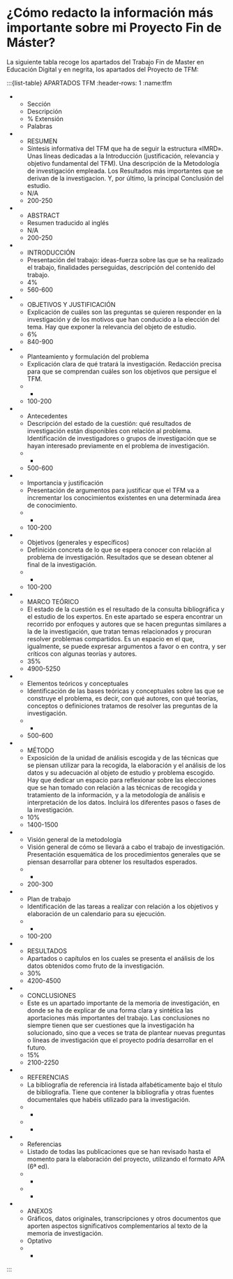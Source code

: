 # ¿Cómo redacto la información más importante sobre mi Proyecto Fin de Máster?

La siguiente tabla recoge los apartados del Trabajo Fin de Master en Educación Digital y en negrita, los apartados del Proyecto de TFM:

:::{list-table} APARTADOS TFM
:header-rows: 1
:name:tfm

* - Sección
  - Descripción
  - % Extensión
  - Palabras
* - RESUMEN
  - Síntesis informativa del TFM que ha de seguir la estructura «IMRD». Unas líneas dedicadas a la Introducción (justificación, relevancia y objetivo fundamental del TFM). Una descripción de la Metodología de investigación empleada. Los Resultados más importantes que se derivan de la investigacion. Y, por último, la principal Conclusión del estudio.
  - N/A
  - 200-250
* - ABSTRACT
  - Resumen traducido al inglés
  - N/A
  - 200-250
* - INTRODUCCIÓN
  - Presentación del trabajo: ideas-fuerza sobre las que se ha realizado el trabajo, finalidades perseguidas, descripción del contenido del trabajo.
  - 4%
  - 560-600
* - OBJETIVOS Y JUSTIFICACIÓN
  - Explicación de cuáles son las preguntas se quieren responder en la investigación y de los motivos que han conducido a la elección del tema. Hay que exponer la relevancia del objeto de estudio.
  - 6%
  - 840-900
* - Planteamiento y formulación del problema
  - Explicación clara de qué tratará la investigación. Redacción precisa para que se comprendan cuáles son los objetivos que persigue el TFM.
  - -
  - 100-200
* - Antecedentes
  - Descripción del estado de la cuestión: qué resultados de investigación están disponibles con relación al problema. Identificación de investigadores o grupos de investigación que se hayan interesado previamente en el problema de investigación.
  - -
  - 500-600
* - Importancia y justificación
  - Presentación de argumentos para justificar que el TFM va a incrementar los conocimientos existentes en una determinada área de conocimiento.
  - -
  - 100-200
* - Objetivos (generales y específicos)
  - Definición concreta de lo que se espera conocer con relación al problema de investigación. Resultados que se desean obtener al final de la investigación.
  - -
  - 100-200
* - MARCO TEÓRICO
  - El estado de la cuestión es el resultado de la consulta bibliográfica y el estudio de los expertos. En este apartado se espera encontrar un recorrido por enfoques y autores que se hacen preguntas similares a la de la investigación, que tratan temas relacionados y procuran resolver problemas compartidos. Es un espacio en el que, igualmente, se puede expresar argumentos a favor o en contra, y ser críticos con algunas teorías y autores.
  - 35%
  - 4900-5250
* - Elementos teóricos y conceptuales
  - Identificación de las bases teóricas y conceptuales sobre las que se construye el problema, es decir, con qué autores, con qué teorías, conceptos o definiciones tratamos de resolver las preguntas de la investigación.
  - -
  - 500-600
* - MÉTODO
  - Exposición de la unidad de análisis escogida y de las técnicas que se piensan utilizar para la recogida, la elaboración y el análisis de los datos y su adecuación al objeto de estudio y problema escogido. Hay que dedicar un espacio para reflexionar sobre las elecciones que se han tomado con relación a las técnicas de recogida y tratamiento de la información, y a la metodología de análisis e interpretación de los datos. Incluirá los diferentes pasos o fases de la investigación.
  - 10%
  - 1400-1500
* - Visión general de la metodología
  - Visión general de cómo se llevará a cabo el trabajo de investigación. Presentación esquemática de los procedimientos generales que se piensan desarrollar para obtener los resultados esperados.
  - -
  - 200-300
* - Plan de trabajo
  - Identificación de las tareas a realizar con relación a los objetivos y elaboración de un calendario para su ejecución.
  - -
  - 100-200
* - RESULTADOS
  - Apartados o capítulos en los cuales se presenta el análisis de los datos obtenidos como fruto de la investigación.
  - 30%
  - 4200-4500
* - CONCLUSIONES
  - Este es un apartado importante de la memoria de investigación, en donde se ha de explicar de una forma clara y sintética las aportaciones más importantes del trabajo. Las conclusiones no siempre tienen que ser cuestiones que la investigación ha solucionado, sino que a veces se trata de plantear nuevas preguntas o líneas de investigación que el proyecto podría desarrollar en el futuro.
  - 15%
  - 2100-2250
* - REFERENCIAS
  - La bibliografía de referencia irá listada alfabéticamente bajo el título de bibliografía. Tiene que contener la bibliografía y otras fuentes documentales que habéis utilizado para la investigación.
  - -
  - -
* - Referencias
  - Listado de todas las publicaciones que se han revisado hasta el momento para la elaboración del proyecto, utilizando el formato APA (6ª ed).
  - -
  - -
* - ANEXOS
  - Gráficos, datos originales, transcripciones y otros documentos que aporten aspectos significativos complementarios al texto de la memoria de investigación.
  - Optativo
  - -
:::